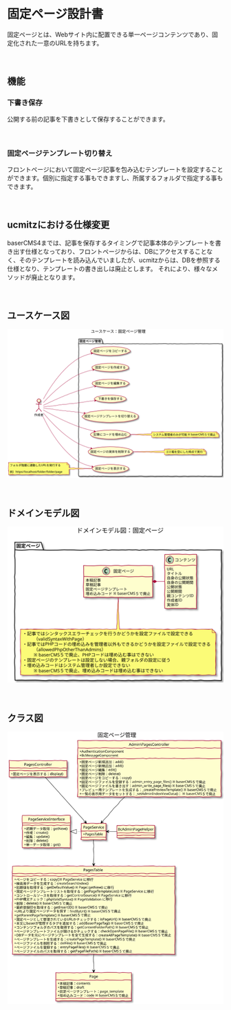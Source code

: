# 固定ページ設計書

固定ページとは、Webサイト内に配置できる単一ページコンテンツであり、固定化された一意のURLを持ちます。

　
## 機能

### 下書き保存
公開する前の記事を下書きとして保存することができます。

　
### 固定ページテンプレート切り替え
フロントページにおいて固定ページ記事を包み込むテンプレートを設定することができます。個別に指定する事もできますし、所属するフォルダで指定する事もできます。

　
## ucmitzにおける仕様変更

baserCMS4までは、記事を保存するタイミングで記事本体のテンプレートを書き出す仕様となっており、フロントページからは、DBにアクセスすることなく、そのテンプレートを読み込んでいましたが、ucmitzからは、DBを参照する仕様となり、テンプレートの書き出しは廃止とします。
それにより、様々なメソッドが廃止となります。

　
## ユースケース図
![ユースケース図：固定ページ管理](../../svg/use_case/pages.svg)

　
## ドメインモデル図
![ドメインモデル図：固定ページ管理](../../svg/domain_model/pages.svg)

　
## クラス図
![クラス図：固定ページ管理](../../svg/class/manage_pages.svg)


　

